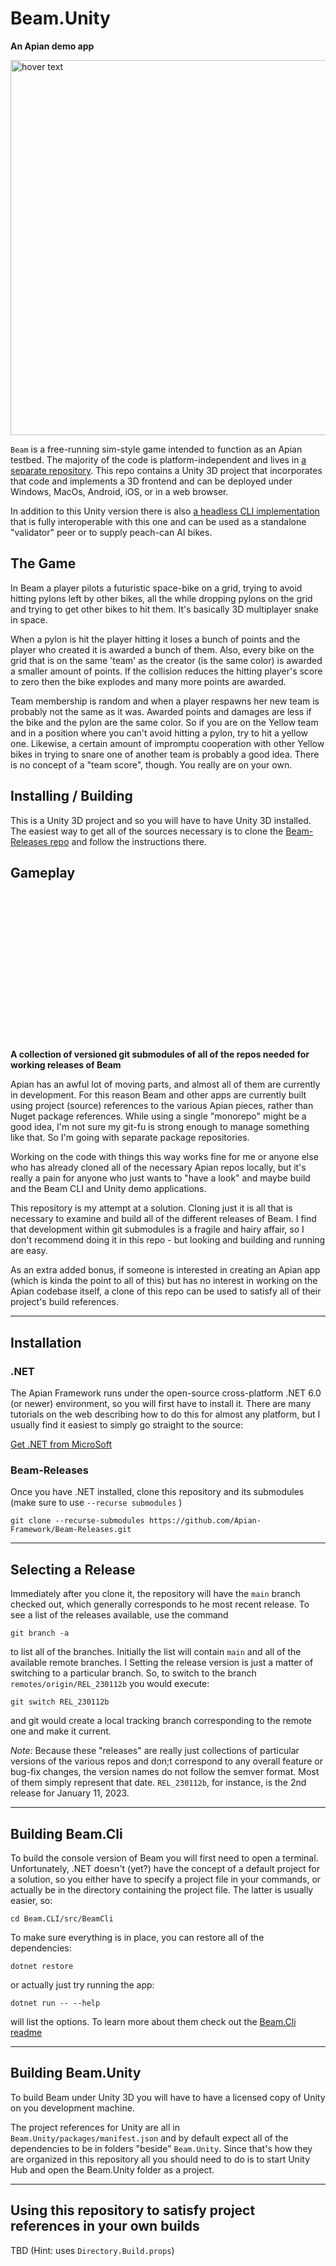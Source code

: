 # Beam.Unity


**An Apian demo app**


<p >
  <img src="./docs/beam-title.jpg" width="600" title="hover text">
</p>


`Beam` is a free-running sim-style game intended to function as an Apian testbed. The majority of the code is platform-independent and lives in [a separate repository](https://github.com/Apian-Framework/BeamGameCode). This repo contains a Unity 3D project that incorporates that code and implements a 3D frontend and can be deployed under Windows, MacOs, Android, iOS, or in a web browser.

In addition to this Unity version there is also [a headless CLI implementation](https://github.com/Apian-Framework/Beam.Cli) that is fully interoperable with this one and can be used as a standalone "validator" peer or to supply peach-can AI bikes.

## The Game

In Beam a player pilots a futuristic space-bike on a grid, trying to avoid hitting pylons left by other bikes, all the while dropping pylons on the grid and trying to get other bikes to hit them. It's basically 3D multiplayer snake in space.

When a pylon is hit the player hitting it loses a bunch of points and the player who created it is awarded a bunch of them. Also, every bike on the grid that is on the same 'team' as the creator (is the same color) is awarded a smaller amount of points. If the collision reduces the hitting player's score to zero then the bike explodes and many more points are awarded.

Team membership is random and when a player respawns her new team is probably not the same as it was. Awarded points and damages are less if the bike and the pylon are the same color. So if you are on the Yellow team and in a position where you can't avoid hitting a pylon, try to hit a yellow one. Likewise, a certain amount of impromptu cooperation with other Yellow bikes in trying to snare one of another team is probably a good idea. There is no concept of a "team score", though. You really are on your own.

## Installing / Building

This is a Unity 3D project and so you will have to have Unity 3D installed. The easiest way to get all of the sources necessary is to clone the [Beam-Releases repo](https://github.com/Apian-Framework/Beam-Releases) and follow the instructions there.

## Gameplay






<br /><br /><br /><br /><br /><br /><br /><br /><br /><br /><br /><br /><br /><br />



**A collection of versioned git submodules of all of the repos needed for working releases of Beam**

Apian has an awful lot of moving parts, and almost all of them are currently in development. For this reason Beam and other apps are currently built using project (source) references to the various Apian pieces, rather than Nuget package references. While using a single "monorepo" might be a good idea, I'm not sure my git-fu is strong enough to manage something like that. So I'm going with separate package repositories.

Working on the code with things this way works fine for me or anyone else who has already cloned all of the necessary Apian repos locally, but it's really a pain for anyone who just wants to "have a look" and maybe build and the Beam CLI and Unity demo applications.

This repository is my attempt at a solution. Cloning just it is all that is necessary to examine and build all of the different releases of Beam. I find that development within git submodules is a fragile and hairy affair, so I don't recommend doing it in this repo - but looking and building and running are easy.

As an extra added bonus, if someone is interested in creating an Apian app (which is kinda the point to all of this) but has no interest in working on the Apian codebase itself, a clone of this repo can be used to satisfy all of their project's build references.

---

## Installation

### .NET
The Apian Framework runs under the open-source cross-platform .NET 6.0 (or newer) environment, so you will first have to install it. There are many tutorials on the web describing how to do this for almost any platform, but I usually find it easiest to simply go straight to the source:

[Get .NET from MicroSoft](https://dotnet.microsoft.com/download)

### Beam-Releases
Once you have .NET installed, clone this repository and its submodules (make sure to use `--recurse submodules` )

`git clone --recurse-submodules https://github.com/Apian-Framework/Beam-Releases.git`

---

## Selecting a Release

Immediately after you clone it, the repository will have the `main` branch checked out, which generally corresponds to he most recent release. To see a list of the releases available, use the command

`git branch -a`

to list all of the branches. Initially the list will contain `main` and all of the available remote branches. I Setting the release version is just a matter of switching to a particular branch. So, to switch to the branch `remotes/origin/REL_230112b` you would execute:

`git switch REL_230112b`

and git would create a local tracking branch corresponding to  the remote one and make it current.

*Note:* Because these "releases" are really just collections of particular versions of the various repos and don;t correspond to any overall feature or bug-fix changes, the version names do not follow the semver format. Most of them simply represent that date. `REL_230112b`, for instance, is the 2nd release for January 11, 2023.

---

## Building Beam.Cli

To build the console version of Beam you will first need to open a terminal. Unfortunately, .NET doesn't (yet?) have the concept of a default project for a solution, so you either have to specify a project file in your commands, or actually be in the directory containing the project file. The latter is usually easier, so:

`cd Beam.CLI/src/BeamCli`

To make sure everything is in place, you can restore all of the dependencies:

`dotnet restore`

or actually just try running the app:

`dotnet run -- --help`

will list the options. To learn more about them check out the [Beam.Cli readme](https://github.com/Apian-Framework/Beam.Cli#readme)

---

## Building Beam.Unity

To build Beam under Unity 3D you will have to have a licensed copy of Unity on you development machine.

The project references for  Unity are all in `Beam.Unity/packages/manifest.json` and by default expect all of the dependencies to be in folders "beside" `Beam.Unity`. Since that's how they are organized in this repository all you should need to do is to start Unity Hub and open the Beam.Unity folder as a project.

---

## Using this repository to satisfy project references in your own builds

TBD (Hint: uses `Directory.Build.props`)
